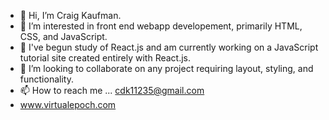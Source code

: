 - 👋 Hi, I’m Craig Kaufman.
- 👀 I’m interested in front end webapp developement, primarily HTML, CSS, and JavaScript.
- 🌱 I've begun study of React.js and am currently working on a JavaScript tutorial site created entirely with React.js.
- 💞️ I’m looking to collaborate on any project requiring layout, styling, and functionality.
- 📫 How to reach me ... cdk11235@gmail.com
- www.virtualepoch.com

<!---
cdk11235/cdk11235 is a ✨ special ✨ repository because its `README.md` (this file) appears on your GitHub profile.
You can click the Preview link to take a look at your changes.
--->
